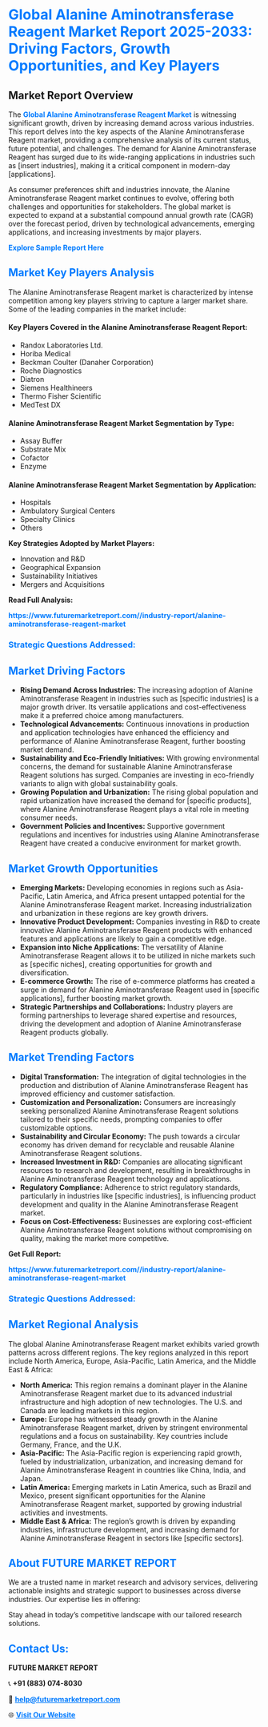<h1 style="color: #007BFF;">Global Alanine Aminotransferase Reagent Market Report 2025-2033: Driving Factors, Growth Opportunities, and Key Players</h1>

<section id="overview">
<h2>Market Report Overview</h2>
<p>The <a href="https://www.futuremarketreport.com//industry-report/alanine-aminotransferase-reagent-market" style="color: #007BFF; text-decoration: none;"><strong>Global Alanine Aminotransferase Reagent Market</strong></a> is witnessing significant growth, driven by increasing demand across various industries. This report delves into the key aspects of the Alanine Aminotransferase Reagent market, providing a comprehensive analysis of its current status, future potential, and challenges. The demand for Alanine Aminotransferase Reagent has surged due to its wide-ranging applications in industries such as [insert industries], making it a critical component in modern-day [applications].</p>
<p>As consumer preferences shift and industries innovate, the Alanine Aminotransferase Reagent market continues to evolve, offering both challenges and opportunities for stakeholders. The global market is expected to expand at a substantial compound annual growth rate (CAGR) over the forecast period, driven by technological advancements, emerging applications, and increasing investments by major players.</p>
</section>

<section id="overview">
<p><a href="https://www.futuremarketreport.com//request-sample/reportId=79817" style="color: #007BFF; text-decoration: none;"><strong>Explore Sample Report Here</strong></a></p>
</section>

<section id="key-players">
<h2 style="color: #007BFF;">Market Key Players Analysis</h2>
<p>The Alanine Aminotransferase Reagent market is characterized by intense competition among key players striving to capture a larger market share. Some of the leading companies in the market include:</p>
<h4>Key Players Covered in the Alanine Aminotransferase Reagent Report:</h4>
<ul><li>Randox Laboratories Ltd.</li><li>Horiba Medical</li><li>Beckman Coulter (Danaher Corporation)</li><li>Roche Diagnostics</li><li>Diatron</li><li>Siemens Healthineers</li><li>Thermo Fisher Scientific</li><li>MedTest DX</li></ul>
<h4>Alanine Aminotransferase Reagent Market Segmentation by Type:</h4>
<ul><li>Assay Buffer</li><li>Substrate Mix</li><li>Cofactor</li><li>Enzyme</li></ul>

<h4>Alanine Aminotransferase Reagent Market Segmentation by Application:</h4>
<ul><li>Hospitals</li><li>Ambulatory Surgical Centers</li><li>Specialty Clinics</li><li>Others</li></ul>
<p><strong>Key Strategies Adopted by Market Players:</strong></p>
<ul>
<li>Innovation and R&D</li>
<li>Geographical Expansion</li>
<li>Sustainability Initiatives</li>
<li>Mergers and Acquisitions</li>
</ul>
</section>

<section>
<p><strong>Read Full Analysis: </strong></p><a href="https://www.futuremarketreport.com//industry-report/alanine-aminotransferase-reagent-market" style="color: #007BFF; text-decoration: none;"><strong>https://www.futuremarketreport.com//industry-report/alanine-aminotransferase-reagent-market</strong></a>
<h3 style="color: #007BFF;">Strategic Questions Addressed:</h3>
</section>

<section id="driving-factors">
<h2 style="color: #007BFF;">Market Driving Factors</h2>
<ul>
<li><strong>Rising Demand Across Industries:</strong> The increasing adoption of Alanine Aminotransferase Reagent in industries such as [specific industries] is a major growth driver. Its versatile applications and cost-effectiveness make it a preferred choice among manufacturers.</li>
<li><strong>Technological Advancements:</strong> Continuous innovations in production and application technologies have enhanced the efficiency and performance of Alanine Aminotransferase Reagent, further boosting market demand.</li>
<li><strong>Sustainability and Eco-Friendly Initiatives:</strong> With growing environmental concerns, the demand for sustainable Alanine Aminotransferase Reagent solutions has surged. Companies are investing in eco-friendly variants to align with global sustainability goals.</li>
<li><strong>Growing Population and Urbanization:</strong> The rising global population and rapid urbanization have increased the demand for [specific products], where Alanine Aminotransferase Reagent plays a vital role in meeting consumer needs.</li>
<li><strong>Government Policies and Incentives:</strong> Supportive government regulations and incentives for industries using Alanine Aminotransferase Reagent have created a conducive environment for market growth.</li>
</ul>
</section>

<section id="growth-opportunities">
<h2 style="color: #007BFF;">Market Growth Opportunities</h2>
<ul>
<li><strong>Emerging Markets:</strong> Developing economies in regions such as Asia-Pacific, Latin America, and Africa present untapped potential for the Alanine Aminotransferase Reagent market. Increasing industrialization and urbanization in these regions are key growth drivers.</li>
<li><strong>Innovative Product Development:</strong> Companies investing in R&D to create innovative Alanine Aminotransferase Reagent products with enhanced features and applications are likely to gain a competitive edge.</li>
<li><strong>Expansion into Niche Applications:</strong> The versatility of Alanine Aminotransferase Reagent allows it to be utilized in niche markets such as [specific niches], creating opportunities for growth and diversification.</li>
<li><strong>E-commerce Growth:</strong> The rise of e-commerce platforms has created a surge in demand for Alanine Aminotransferase Reagent used in [specific applications], further boosting market growth.</li>
<li><strong>Strategic Partnerships and Collaborations:</strong> Industry players are forming partnerships to leverage shared expertise and resources, driving the development and adoption of Alanine Aminotransferase Reagent products globally.</li>
</ul>
</section>

<section id="trending-factors">
<h2 style="color: #007BFF;">Market Trending Factors</h2>
<ul>
<li><strong>Digital Transformation:</strong> The integration of digital technologies in the production and distribution of Alanine Aminotransferase Reagent has improved efficiency and customer satisfaction.</li>
<li><strong>Customization and Personalization:</strong> Consumers are increasingly seeking personalized Alanine Aminotransferase Reagent solutions tailored to their specific needs, prompting companies to offer customizable options.</li>
<li><strong>Sustainability and Circular Economy:</strong> The push towards a circular economy has driven demand for recyclable and reusable Alanine Aminotransferase Reagent solutions.</li>
<li><strong>Increased Investment in R&D:</strong> Companies are allocating significant resources to research and development, resulting in breakthroughs in Alanine Aminotransferase Reagent technology and applications.</li>
<li><strong>Regulatory Compliance:</strong> Adherence to strict regulatory standards, particularly in industries like [specific industries], is influencing product development and quality in the Alanine Aminotransferase Reagent market.</li>
<li><strong>Focus on Cost-Effectiveness:</strong> Businesses are exploring cost-efficient Alanine Aminotransferase Reagent solutions without compromising on quality, making the market more competitive.</li>
</ul>
</section>

<section>
<p><strong>Get Full Report: </strong></p><a href="https://www.futuremarketreport.com//industry-report/alanine-aminotransferase-reagent-market" style="color: #007BFF; text-decoration: none;"><strong>https://www.futuremarketreport.com//industry-report/alanine-aminotransferase-reagent-market</strong></a>
<h3 style="color: #007BFF;">Strategic Questions Addressed:</h3>
</section>


<section id="regional-analysis">
<h2 style="color: #007BFF;">Market Regional Analysis</h2>
<p>The global Alanine Aminotransferase Reagent market exhibits varied growth patterns across different regions. The key regions analyzed in this report include North America, Europe, Asia-Pacific, Latin America, and the Middle East & Africa:</p>
<ul>
<li><strong>North America:</strong> This region remains a dominant player in the Alanine Aminotransferase Reagent market due to its advanced industrial infrastructure and high adoption of new technologies. The U.S. and Canada are leading markets in this region.</li>
<li><strong>Europe:</strong> Europe has witnessed steady growth in the Alanine Aminotransferase Reagent market, driven by stringent environmental regulations and a focus on sustainability. Key countries include Germany, France, and the U.K.</li>
<li><strong>Asia-Pacific:</strong> The Asia-Pacific region is experiencing rapid growth, fueled by industrialization, urbanization, and increasing demand for Alanine Aminotransferase Reagent in countries like China, India, and Japan.</li>
<li><strong>Latin America:</strong> Emerging markets in Latin America, such as Brazil and Mexico, present significant opportunities for the Alanine Aminotransferase Reagent market, supported by growing industrial activities and investments.</li>
<li><strong>Middle East & Africa:</strong> The region’s growth is driven by expanding industries, infrastructure development, and increasing demand for Alanine Aminotransferase Reagent in sectors like [specific sectors].</li>
</ul>
</section>

<footer>
<h2 style="color: #007BFF;">About FUTURE MARKET REPORT</h2>
<p>We are a trusted name in market research and advisory services, delivering actionable insights and strategic support to businesses across diverse industries. Our expertise lies in offering:</p>

<p>Stay ahead in today’s competitive landscape with our tailored research solutions.</p>

<h2 style="color: #007BFF;">Contact Us:</h2>
<p><strong>FUTURE MARKET REPORT</strong></p>
<p>📞 <strong>+91 (883) 074-8030</strong></p>
<p>📧 <strong><a href="mailto:help@futuremarketreport.com" style="color: #007BFF;">help@futuremarketreport.com</a></strong></p>
<p>🌐 <strong><a href="https://www.futuremarketreport.com/" style="color: #007BFF;">Visit Our Website</a></strong></p>
</footer>
